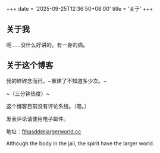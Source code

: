 +++
date = '2025-09-25T12:36:50+08:00'
title = '关于'
+++

## 关于我
呃……没什么好讲的。有一身的病。
## 关于这个博客
我的碎碎念而已。~重建了不知道多少次。~


~（三分钟热度）~


这个博客目前没有评论系统。（嗯。）

发表评论请使用电子邮件。

地址：[fthasdd@largerworld.cc](mailto:fthasdd@largerworld.cc)

Although the body in the jail, the spirit have the larger world.